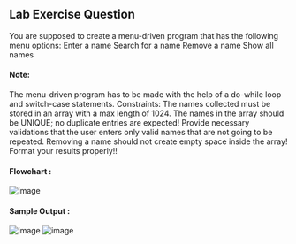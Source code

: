 ## Lab Exercise Question
You are supposed to create a menu-driven program that has the following menu options:
Enter a name
Search for a name
Remove a name
Show all names
#### Note:
The menu-driven program has to be made with the help of a do-while loop and switch-case statements.
Constraints:
The names collected must be stored in an array with a max length of 1024.
The names in the array should be UNIQUE; no duplicate entries are expected!
Provide necessary validations that the user enters only valid names that are not going to be repeated.
Removing a name should not create empty space inside the array!
Format your results properly!!

#### Flowchart : 

![image](https://github.com/Niranjana2001/22122135-MDS273L-JAVA/assets/118504444/dcdb4127-e94b-4f71-a8b1-39b3e4dbda4f)

#### Sample Output : 
![image](https://github.com/Niranjana2001/22122135-MDS273L-JAVA/assets/118504444/a1092b17-e2e2-495d-99b9-5aa78fdae145)
![image](https://github.com/Niranjana2001/22122135-MDS273L-JAVA/assets/118504444/536a45f1-e421-444b-8238-941705119654)
